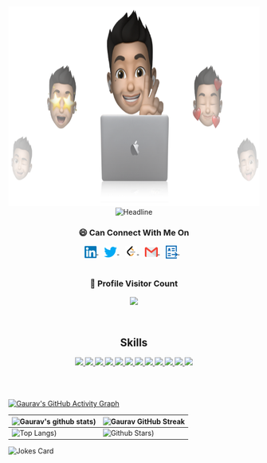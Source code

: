 <div>
    <div align=center>
        <img src="https://raw.githubusercontent.com/KevinPatel04/KevinPatel04/master/cover-thompson.png" alt="GitHub Octocat Drinking a Cup of Coffee" height="400">
    </div>
    <div align=center>
        <img src="https://readme-typing-svg.herokuapp.com?color=%236FDA44&size=32&center=true&vCenter=true&width=600&height=50&lines=Hi+there+I'm+Gaurav+%F0%9F%91%8B;Front-End+Developer;Web+3.0+Developer;Start-up+Enthusiast" alt="Headline" />
    </div>
    <div align="center">
  <h3><b>😄 Can Connect With Me On</b></h3>
  </div>
<p align="center">
<a href="https://www.linkedin.com/in/gaurav-kumar-5b80ba202/" target="_blank">
  <img align="center" alt="Gaurav | Linkedin" width="24px" src="https://github.com/SatYu26/SatYu26/blob/master/Assets/Linkedin.svg" />
</a> &nbsp;&nbsp;
<a href="https://twitter.com/iamGaurav201" target="_blank">
  <img align="center" alt="Gaurav | Twitter" width="26px" src="https://github.com/SatYu26/SatYu26/blob/master/Assets/Twitter.svg" />
</a> &nbsp;&nbsp;
<a href="https://leetcode.com/error_stock_201/" target="_blank">
  <img align="center" alt="Gaurav | Leetcode" width="24px" src="https://github.com/SatYu26/SatYu26/blob/master/Assets/leetcode.png" />
</a> &nbsp;&nbsp;
<a href="mailto:iamGaurav201@gmail.com" >
  <img align="center" alt="Gaurav | Gmail" width="26px" src="https://github.com/SatYu26/SatYu26/blob/master/Assets/Gmail.svg" />
</a> &nbsp;&nbsp;
<a href="https://twitter.com/iamGaurav201">
    <img align="center" alt="Gaurav | Portfolio" width="24px" src="https://github.com/SatYu26/SatYu26/blob/master/Assets/resume.png" />
</a> &nbsp;&nbsp;
  <br>
  <br>
<p>
 <div align=center>
  <h3><b>📍 Profile Visitor Count</b></h3>
</div>
    
<!-- retro visitor counter -->  
<p align="center" >   
  <img src="https://profile-counter.glitch.me/GAURAV1-ui/count.svg" />  
</p> 
<br>
  <h2 align=center> Skills </h2>
  <div align=center>
<a href= https://github.com/GAURAV1-ui?tab=repositories&q=&type=&language=python&sort= > <img width ='32px' src ='https://raw.githubusercontent.com/rahulbanerjee26/githubAboutMeGenerator/main/icons/reactjs.svg'> </a>
<a href= https://github.com/GAURAV1-ui?tab=repositories&q=&type=&language=reactjs&sort= > <img width ='32px' src ='https://raw.githubusercontent.com/rahulbanerjee26/githubAboutMeGenerator/main/icons/typescript.svg'> </a>
<a href= https://github.com/GAURAV1-ui?tab=repositories&q=&type=&language=javascript&sort= > <img width ='32px' src ='https://raw.githubusercontent.com/rahulbanerjee26/githubAboutMeGenerator/main/icons/javascript.svg'> </a>
<a href= https://github.com/GAURAV1-ui?tab=repositories&q=&type=&language=scikit&sort= > <img width ='32px' src ='https://raw.githubusercontent.com/rahulbanerjee26/githubAboutMeGenerator/main/icons/nodejs.svg'> </a>
<a href= https://github.com/GAURAV1-ui?tab=repositories&q=&type=&language=c&sort= > <img width ='32px' src ='https://raw.githubusercontent.com/rahulbanerjee26/githubAboutMeGenerator/main/icons/c.svg'> </a>
<a href= https://github.com/GAURAV1-ui?tab=repositories&q=&type=&language=cpp&sort= > <img width ='32px' src ='https://raw.githubusercontent.com/rahulbanerjee26/githubAboutMeGenerator/main/icons/cpp.svg'> </a>
<a href= https://github.com/GAURAV1-ui?tab=repositories&q=&type=&language=sqlite&sort= > <img width ='32px' src ='https://raw.githubusercontent.com/rahulbanerjee26/githubAboutMeGenerator/main/icons/aws.svg'> </a>
<a href= https://github.com/GAURAV1-ui?tab=repositories&q=&type=&language=pytorch&sort= > <img width ='32px' src ='https://raw.githubusercontent.com/rahulbanerjee26/githubAboutMeGenerator/main/icons/python.svg'> </a>
<a href= https://github.com/GAURAV1-ui?tab=repositories&q=&type=&language=css&sort= > <img width ='32px' src ='https://raw.githubusercontent.com/rahulbanerjee26/githubAboutMeGenerator/main/icons/css.svg'> </a>
<a href= https://github.com/GAURAV1-ui?tab=repositories&q=&type=&language=html&sort= > <img width ='32px' src ='https://raw.githubusercontent.com/rahulbanerjee26/githubAboutMeGenerator/main/icons/html.svg'> </a>
<a href= https://github.com/GAURAV1-ui?tab=repositories&q=&type=&language=android&sort= > <img width ='32px' src ='https://raw.githubusercontent.com/rahulbanerjee26/githubAboutMeGenerator/main/icons/redux.svg'> </a>
<a href= https://github.com/GAURAV1-ui?tab=repositories&q=&type=&language=csharp&sort= > <img width ='32px' src ='https://raw.githubusercontent.com/rahulbanerjee26/githubAboutMeGenerator/main/icons/java.svg'> </a>
  </div>


  
<br>
<br>
  <br>
  
[![Gaurav's GitHub Activity Graph](https://activity-graph.herokuapp.com/graph?username=GAURAV1-ui&theme=material-palenight)](https://git.io/praveenscience)

| ![Gaurav's github stats](https://github-readme-stats.vercel.app/api?username=GAURAV1-ui&show_icons=true&theme=tokyonight)) | ![Gaurav GitHub Streak](https://github-readme-streak-stats.herokuapp.com/?user=GAURAV1-ui&theme=tokyonight) |
| --- | --- |
| ![Top Langs](https://github-readme-stats.vercel.app/api/top-langs/?username=GAURAV1-ui&theme=tokyonight)) | ![Github Stars](https://github-readme-stats.vercel.app/api?username=GAURAV1-ui&show_icons=true&locale=en&count_private=true&hide_rank=true&custom_title=My%20GitHub%20Stats&disable_animations=true&theme=tokyonight)) |

![Jokes Card](https://readme-jokes.vercel.app/api?theme=tokyonight)
  

   
  </div>
